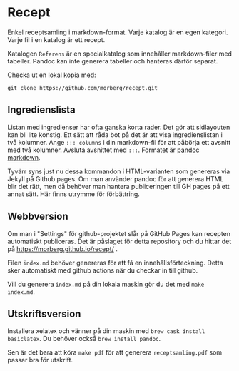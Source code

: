 # Recept
Enkel receptsamling i markdown-format. Varje katalog är en egen kategori. Varje fil i en katalog är ett recept.

Katalogen `Referens` är en specialkatalog som innehåller markdown-filer med tabeller. Pandoc kan inte generera tabeller
och hanteras därför separat.

Checka ut en lokal kopia med:

    git clone https://github.com/morberg/recept.git

## Ingredienslista

Listan med ingredienser har ofta ganska korta rader. Det gör att sidlayouten kan bli lite konstig. Ett sätt att råda bot
på det är att visa ingredienslistan i två kolumner. Ange `::: columns` i din markdown-fil för att påbörja ett avsnitt
med två kolumner. Avsluta avsnittet med `:::`. Formatet är [pandoc
markdown](https://pandoc.org/MANUAL.html#pandocs-markdown).

Tyvärr syns just nu dessa kommandon i HTML-varianten som genereras via Jekyll på Github pages. Om man använder pandoc
för att generera HTML blir det rätt, men då behöver man hantera publiceringen till GH pages på ett annat sätt. Här finns
utrymme för förbättring.

## Webbversion
Om man i "Settings" för github-projektet slår på GitHub Pages kan recepten automatiskt publiceras.
Det är påslaget för detta repository  och du hittar det på https://morberg.github.io/recept/ .

Filen `index.md` behöver genereras för att få en innehållsförteckning. Detta sker automatiskt med github actions när du checkar in till github.

Vill du generera `index.md` på din lokala maskin gör du det med `make index.md`.

## Utskriftsversion

Installera xelatex och vänner på din maskin med `brew cask install basiclatex`. Du behöver också `brew install pandoc`.

Sen är det bara att köra `make pdf` för att generera `receptsamling.pdf` som passar bra för utskrift.
